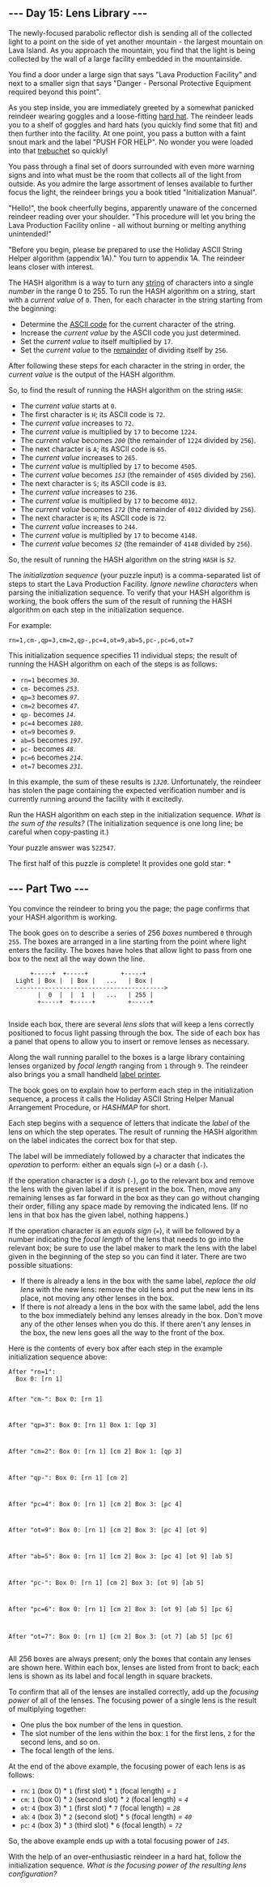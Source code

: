 <h2>--- Day 15: Lens Library ---</h2>
<p>
  The newly-focused parabolic reflector dish is sending all of the collected
  light to a point on the side of yet another mountain - the largest mountain on
  Lava Island. As you approach the mountain, you find that the light is being
  collected by the wall of a large facility embedded in the mountainside.
</p>
<p>
  You find a door under a large sign that says "Lava Production Facility" and
  next to a smaller sign that says "Danger - Personal Protective Equipment
  required beyond this point".
</p>
<p>
  As you step inside, you are immediately greeted by a somewhat panicked
  <span title="do you like my hard hat">reindeer</span> wearing goggles and a
  loose-fitting
  <a href="https://en.wikipedia.org/wiki/Hard_hat" target="_blank">hard hat</a>.
  The reindeer leads you to a shelf of goggles and hard hats (you quickly find
  some that fit) and then further into the facility. At one point, you pass a
  button with a faint snout mark and the label "PUSH FOR HELP". No wonder you
  were loaded into that <a href="1">trebuchet</a> so quickly!
</p>
<p>
  You pass through a final set of doors surrounded with even more warning signs
  and into what must be the room that collects all of the light from outside. As
  you admire the large assortment of lenses available to further focus the
  light, the reindeer brings you a book titled "Initialization Manual".
</p>
<p>
  "Hello!", the book cheerfully begins, apparently unaware of the concerned
  reindeer reading over your shoulder. "This procedure will let you bring the
  Lava Production Facility online - all without burning or melting anything
  unintended!"
</p>
<p>
  "Before you begin, please be prepared to use the Holiday ASCII String Helper
  algorithm (appendix 1A)." You turn to appendix 1A. The reindeer leans closer
  with interest.
</p>
<p>
  The HASH algorithm is a way to turn any
  <a
    href="https://en.wikipedia.org/wiki/String_(computer_science)"
    target="_blank"
    >string</a
  >
  of characters into a single <em>number</em> in the range 0 to 255. To run the
  HASH algorithm on a string, start with a <em>current value</em> of
  <code>0</code>. Then, for each character in the string starting from the
  beginning:
</p>
<ul>
  <li>
    Determine the
    <a
      href="https://en.wikipedia.org/wiki/ASCII#Printable_characters"
      target="_blank"
      >ASCII code</a
    >
    for the current character of the string.
  </li>
  <li>
    Increase the <em>current value</em> by the ASCII code you just determined.
  </li>
  <li>
    Set the <em>current value</em> to itself multiplied by <code>17</code>.
  </li>
  <li>
    Set the <em>current value</em> to the
    <a href="https://en.wikipedia.org/wiki/Modulo" target="_blank">remainder</a>
    of dividing itself by <code>256</code>.
  </li>
</ul>
<p>
  After following these steps for each character in the string in order, the
  <em>current value</em> is the output of the HASH algorithm.
</p>
<p>
  So, to find the result of running the HASH algorithm on the string
  <code>HASH</code>:
</p>
<ul>
  <li>The <em>current value</em> starts at <code>0</code>.</li>
  <li>
    The first character is <code>H</code>; its ASCII code is <code>72</code>.
  </li>
  <li>The <em>current value</em> increases to <code>72</code>.</li>
  <li>
    The <em>current value</em> is multiplied by <code>17</code> to become
    <code>1224</code>.
  </li>
  <li>
    The <em>current value</em> becomes <code><em>200</em></code> (the remainder
    of <code>1224</code> divided by <code>256</code>).
  </li>
  <li>
    The next character is <code>A</code>; its ASCII code is <code>65</code>.
  </li>
  <li>The <em>current value</em> increases to <code>265</code>.</li>
  <li>
    The <em>current value</em> is multiplied by <code>17</code> to become
    <code>4505</code>.
  </li>
  <li>
    The <em>current value</em> becomes <code><em>153</em></code> (the remainder
    of <code>4505</code> divided by <code>256</code>).
  </li>
  <li>
    The next character is <code>S</code>; its ASCII code is <code>83</code>.
  </li>
  <li>The <em>current value</em> increases to <code>236</code>.</li>
  <li>
    The <em>current value</em> is multiplied by <code>17</code> to become
    <code>4012</code>.
  </li>
  <li>
    The <em>current value</em> becomes <code><em>172</em></code> (the remainder
    of <code>4012</code> divided by <code>256</code>).
  </li>
  <li>
    The next character is <code>H</code>; its ASCII code is <code>72</code>.
  </li>
  <li>The <em>current value</em> increases to <code>244</code>.</li>
  <li>
    The <em>current value</em> is multiplied by <code>17</code> to become
    <code>4148</code>.
  </li>
  <li>
    The <em>current value</em> becomes <code><em>52</em></code> (the remainder
    of <code>4148</code> divided by <code>256</code>).
  </li>
</ul>
<p>
  So, the result of running the HASH algorithm on the string
  <code>HASH</code> is <code><em>52</em></code
  >.
</p>
<p>
  The <em>initialization sequence</em> (your puzzle input) is a comma-separated
  list of steps to start the Lava Production Facility.
  <em>Ignore newline characters</em> when parsing the initialization sequence.
  To verify that your HASH algorithm is working, the book offers the sum of the
  result of running the HASH algorithm on each step in the initialization
  sequence.
</p>
<p>For example:</p>
<pre><code>rn=1,cm-,qp=3,cm=2,qp-,pc=4,ot=9,ab=5,pc-,pc=6,ot=7</code></pre>
<p>
  This initialization sequence specifies 11 individual steps; the result of
  running the HASH algorithm on each of the steps is as follows:
</p>
<ul>
  <li>
    <code>rn=1</code> becomes <code><em>30</em></code
    >.
  </li>
  <li>
    <code>cm-</code> becomes <code><em>253</em></code
    >.
  </li>
  <li>
    <code>qp=3</code> becomes <code><em>97</em></code
    >.
  </li>
  <li>
    <code>cm=2</code> becomes <code><em>47</em></code
    >.
  </li>
  <li>
    <code>qp-</code> becomes <code><em>14</em></code
    >.
  </li>
  <li>
    <code>pc=4</code> becomes <code><em>180</em></code
    >.
  </li>
  <li>
    <code>ot=9</code> becomes <code><em>9</em></code
    >.
  </li>
  <li>
    <code>ab=5</code> becomes <code><em>197</em></code
    >.
  </li>
  <li>
    <code>pc-</code> becomes <code><em>48</em></code
    >.
  </li>
  <li>
    <code>pc=6</code> becomes <code><em>214</em></code
    >.
  </li>
  <li>
    <code>ot=7</code> becomes <code><em>231</em></code
    >.
  </li>
</ul>
<p>
  In this example, the sum of these results is <code><em>1320</em></code
  >. Unfortunately, the reindeer has stolen the page containing the expected
  verification number and is currently running around the facility with it
  excitedly.
</p>
<p>
  Run the HASH algorithm on each step in the initialization sequence.
  <em>What is the sum of the results?</em> (The initialization sequence is one
  long line; be careful when copy-pasting it.)
</p>
<p>Your puzzle answer was <code>522547</code>.</p>
<p class="day-success">
  The first half of this puzzle is complete! It provides one gold star: *
</p>
<h2 id="part2">--- Part Two ---</h2>
<p>
  You convince the reindeer to bring you the page; the page confirms that your
  HASH algorithm is working.
</p>
<p>
  The book goes on to describe a series of 256 <em>boxes</em> numbered
  <code>0</code> through <code>255</code>. The boxes are arranged in a line
  starting from the point where light enters the facility. The boxes have holes
  that allow light to pass from one box to the next all the way down the line.
</p>
<pre><code>      +-----+  +-----+         +-----+
  Light | Box |  | Box |   ...   | Box |
  -----------------------------------------&gt;
        |  0  |  |  1  |   ...   | 255 |
        +-----+  +-----+         +-----+
  </code></pre>
<p>
  Inside each box, there are several <em>lens slots</em> that will keep a lens
  correctly positioned to focus light passing through the box. The side of each
  box has a panel that opens to allow you to insert or remove lenses as
  necessary.
</p>
<p>
  Along the wall running parallel to the boxes is a large library containing
  lenses organized by <em>focal length</em> ranging from <code>1</code> through
  <code>9</code>. The reindeer also brings you a small handheld
  <a href="https://en.wikipedia.org/wiki/Label_printer" target="_blank"
    >label printer</a
  >.
</p>
<p>
  The book goes on to explain how to perform each step in the initialization
  sequence, a process it calls the Holiday ASCII String Helper Manual
  Arrangement Procedure, or <em>HASHMAP</em> for short.
</p>
<p>
  Each step begins with a sequence of letters that indicate the
  <em>label</em> of the lens on which the step operates. The result of running
  the HASH algorithm on the label indicates the correct box for that step.
</p>
<p>
  The label will be immediately followed by a character that indicates the
  <em>operation</em> to perform: either an equals sign (<code>=</code>) or a
  dash (<code>-</code>).
</p>
<p>
  If the operation character is a <em>dash</em> (<code>-</code>), go to the
  relevant box and remove the lens with the given label if it is present in the
  box. Then, move any remaining lenses as far forward in the box as they can go
  without changing their order, filling any space made by removing the indicated
  lens. (If no lens in that box has the given label, nothing happens.)
</p>
<p>
  If the operation character is an <em>equals sign</em> (<code>=</code>), it
  will be followed by a number indicating the <em>focal length</em> of the lens
  that needs to go into the relevant box; be sure to use the label maker to mark
  the lens with the label given in the beginning of the step so you can find it
  later. There are two possible situations:
</p>
<ul>
  <li>
    If there is already a lens in the box with the same label,
    <em>replace the old lens</em> with the new lens: remove the old lens and put
    the new lens in its place, not moving any other lenses in the box.
  </li>
  <li>
    If there is <em>not</em> already a lens in the box with the same label, add
    the lens to the box immediately behind any lenses already in the box. Don't
    move any of the other lenses when you do this. If there aren't any lenses in
    the box, the new lens goes all the way to the front of the box.
  </li>
</ul>
<p>
  Here is the contents of every box after each step in the example
  initialization sequence above:
</p>
<pre><code>After "rn=1":
  Box 0: [rn 1]
  
  After "cm-":
  Box 0: [rn 1]
  
  After "qp=3":
  Box 0: [rn 1]
  Box 1: [qp 3]
  
  After "cm=2":
  Box 0: [rn 1] [cm 2]
  Box 1: [qp 3]
  
  After "qp-":
  Box 0: [rn 1] [cm 2]
  
  After "pc=4":
  Box 0: [rn 1] [cm 2]
  Box 3: [pc 4]
  
  After "ot=9":
  Box 0: [rn 1] [cm 2]
  Box 3: [pc 4] [ot 9]
  
  After "ab=5":
  Box 0: [rn 1] [cm 2]
  Box 3: [pc 4] [ot 9] [ab 5]
  
  After "pc-":
  Box 0: [rn 1] [cm 2]
  Box 3: [ot 9] [ab 5]
  
  After "pc=6":
  Box 0: [rn 1] [cm 2]
  Box 3: [ot 9] [ab 5] [pc 6]
  
  After "ot=7":
  Box 0: [rn 1] [cm 2]
  Box 3: [ot 7] [ab 5] [pc 6]
  </code></pre>
<p>
  All 256 boxes are always present; only the boxes that contain any lenses are
  shown here. Within each box, lenses are listed from front to back; each lens
  is shown as its label and focal length in square brackets.
</p>
<p>
  To confirm that all of the lenses are installed correctly, add up the
  <em>focusing power</em> of all of the lenses. The focusing power of a single
  lens is the result of multiplying together:
</p>
<ul>
  <li>One plus the box number of the lens in question.</li>
  <li>
    The slot number of the lens within the box: <code>1</code> for the first
    lens, <code>2</code> for the second lens, and so on.
  </li>
  <li>The focal length of the lens.</li>
</ul>
<p>
  At the end of the above example, the focusing power of each lens is as
  follows:
</p>
<ul>
  <li>
    <code>rn</code>: <code>1</code> (box 0) * <code>1</code> (first slot) *
    <code>1</code> (focal length) = <code><em>1</em></code>
  </li>
  <li>
    <code>cm</code>: <code>1</code> (box 0) * <code>2</code> (second slot) *
    <code>2</code> (focal length) = <code><em>4</em></code>
  </li>
  <li>
    <code>ot</code>: <code>4</code> (box 3) * <code>1</code> (first slot) *
    <code>7</code> (focal length) = <code><em>28</em></code>
  </li>
  <li>
    <code>ab</code>: <code>4</code> (box 3) * <code>2</code> (second slot) *
    <code>5</code> (focal length) = <code><em>40</em></code>
  </li>
  <li>
    <code>pc</code>: <code>4</code> (box 3) * <code>3</code> (third slot) *
    <code>6</code> (focal length) = <code><em>72</em></code>
  </li>
</ul>
<p>
  So, the above example ends up with a total focusing power of
  <code><em>145</em></code
  >.
</p>
<p>
  With the help of an over-enthusiastic reindeer in a hard hat, follow the
  initialization sequence.
  <em>What is the focusing power of the resulting lens configuration?</em>
</p>

